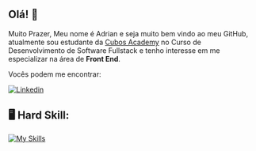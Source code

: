 ## Olá! 👋

Muito Prazer, Meu nome é Adrian e seja muito bem vindo ao meu GitHub, atualmente sou estudante da [Cubos Academy](https://cubos.academy/) no Curso de Desenvolvimento de Software Fullstack e tenho interesse em me especializar na área de **Front End**.

Vocês podem me encontrar:

[![Linkedin](https://img.shields.io/badge/LinkedIn-0077B5?style=for-the-badge&logo=linkedin&logoColor=white)](https://www.linkedin.com/in/adrian-alvim-dos-reis-ganzo/)

## :desktop_computer: Hard Skill:

[![My Skills](https://skillicons.dev/icons?i=js,html,css,react,nodejs,postgres,ts)](https://skillicons.dev)


